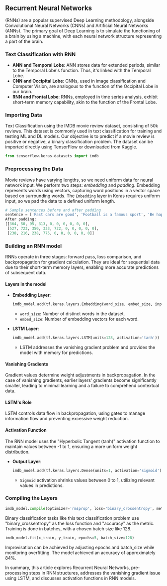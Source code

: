 
## Recurrent Neural Networks

 (RNNs) are a popular supervised Deep Learning methodology, alongside Convolutional Neural Networks (CNNs) and Artificial Neural Networks (ANNs). The primary goal of Deep Learning is to simulate the functioning of a brain by using a machine, with each neural network structure representing a part of the brain.

### Text Classification with RNN


- **ANN and Temporal Lobe**: ANN stores data for extended periods, similar to the Temporal Lobe's function. Thus, it's linked with the Temporal Lobe.
- **CNN and Occipital Lobe**: CNNs, used in image classification and Computer Vision, are analogous to the function of the Occipital Lobe in our brain.
- **RNN and Frontal Lobe**: RNNs, employed in time series analysis, exhibit short-term memory capability, akin to the function of the Frontal Lobe.

### Importing Data
Text Classification using the IMDB movie review dataset, consisting of 50k reviews. This dataset is commonly used in text classification for training and testing ML and DL models. Our objective is to predict if a movie review is positive or negative, a binary classification problem. The dataset can be imported directly using TensorFlow or downloaded from Kaggle.

```python
from tensorflow.keras.datasets import imdb
```

### Preprocessing the Data

Movie reviews have varying lengths, so we need uniform data for neural network input. We perform two steps: *embedding* and *padding*. Embedding represents words using vectors, capturing word positions in a vector space based on surrounding words. The `Embedding` layer in Keras requires uniform input, so we pad the data to a defined uniform length.

```python
# Sample sentences before and after padding
sentence = ['Fast cars are good', 'Football is a famous sport', 'Be happy Be positive']
After padding:
[[364, 50, 95, 313, 0, 0, 0, 0, 0, 0],  
 [527, 723, 350, 333, 722, 0, 0, 0, 0, 0],  
 [238, 216, 238, 775, 0, 0, 0, 0, 0, 0]]
```

### Building an RNN model

RNNs operate in three stages: forward pass, loss comparison, and backpropagation for gradient calculation. They are ideal for sequential data due to their short-term memory layers, enabling more accurate predictions of subsequent data.

#### Layers in the model

- **Embedding Layer**:
  ```python
  imdb_model.add(tf.keras.layers.Embedding(word_size, embed_size, input_shape=(x_train.shape[1],)))
  ```
  - `word_size`: Number of distinct words in the dataset.
  - `embed_size`: Number of embedding vectors for each word.

- **LSTM Layer**:
  ```python
  imdb_model.add(tf.keras.layers.LSTM(units=128, activation='tanh'))
  ```
  - LSTM addresses the vanishing gradient problem and provides the model with memory for predictions.

#### Vanishing Gradients

Gradient values determine weight adjustments in backpropagation. In the case of vanishing gradients, earlier layers' gradients become significantly smaller, leading to minimal learning and a failure to comprehend contextual data.



#### LSTM's Role

LSTM controls data flow in backpropagation, using gates to manage information flow and preventing excessive weight reduction.



#### Activation Function

The RNN model uses the "Hyperbolic Tangent (tanh)" activation function to maintain values between -1 to 1, ensuring a more uniform weight distribution.


- **Output Layer**:
  ```python
  imdb_model.add(tf.keras.layers.Dense(units=1, activation='sigmoid'))
  ```
  - `Sigmoid` activation shrinks values between 0 to 1, utilizing relevant values in predictions.

### Compiling the Layers

```python
imdb_model.compile(optimizer='rmsprop', loss='binary_crossentropy', metrics=['accuracy'])
```

Binary classification tasks like this text classification problem use "binary_crossentropy" as the loss function and "accuracy" as the metric. Training is done in batches, with a chosen batch size like 128.

```python
imdb_model.fit(x_train, y_train, epochs=5, batch_size=128)
```

Improvisation can be achieved by adjusting epochs and batch_size while monitoring overfitting. The model achieved an accuracy of approximately 84%.

In summary, this article explores Recurrent Neural Networks, pre-processing steps in RNN structures, addresses the vanishing gradient issue using LSTM, and discusses activation functions in RNN models.

